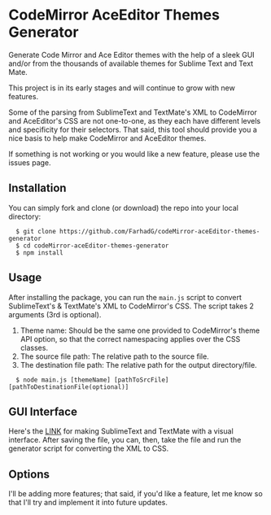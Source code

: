 CodeMirror AceEditor Themes Generator
====

Generate Code Mirror and Ace Editor themes with the help of a sleek GUI and/or from the thousands of available themes for Sublime Text and Text Mate.

This project is in its early stages and will continue to grow with new features.

Some of the parsing from SublimeText and TextMate's XML to CodeMirror and AceEditor's CSS are not one-to-one, as they each have different levels and specificity for their selectors. That said, this tool should provide you a nice basis to help make CodeMirror and AceEditor themes.

If something is not working or you would like a new feature, please use the issues page.


## Installation

You can simply fork and clone (or download) the repo into your local directory:

```
  $ git clone https://github.com/FarhadG/codeMirror-aceEditor-themes-generator
  $ cd codeMirror-aceEditor-themes-generator
  $ npm install
```


## Usage

After installing the package, you can run the `main.js` script to convert SublimeText's & TextMate's XML to CodeMirror's CSS. The script takes 2 arguments (3rd is optional).

1.  Theme name: Should be the same one provided to CodeMirror's theme API option, so that the correct namespacing applies over the CSS classes.
2.  The source file path: The relative path to the source file.
3.  The destination file path: The relative path for the output directory/file.

```
  $ node main.js [themeName] [pathToSrcFile] [pathToDestinationFile(optional)]
```


## GUI Interface

Here's the <a href="http://tmtheme-editor.herokuapp.com/" target="_blank">LINK</a> for making SublimeText and TextMate with a visual interface. After saving the file, you can, then, take the file and run the generator script for converting the XML to CSS.


## Options

I'll be adding more features; that said, if you'd like a feature, let me know so that I'll try and implement it into future updates.
